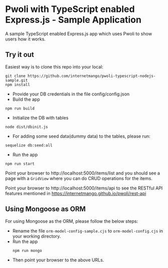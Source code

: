 # Pwoli with TypeScript enabled Express.js - Sample Application

A sample TypeScript enabled Express.js app which uses Pwoli to show users how it works.

## Try it out

Easiest way is to clone this repo into your local:

```
git clone https://github.com/internetmango/pwoli-typescript-nodejs-sample.git
npm install
```

- Provide your DB credentials in the file config/config.json
- Build the app
```
npm run build
```
- Initialize the DB with tables

```
node dist/dbinit.js
```
- For adding some seed data(dummy data) to the tables, please run:

```
sequelize db:seed:all
```

- Run the app
```
npm run start
```

Point your browser to http://localhost:5000/items/list and you should see a page with a `GridView` where you can do CRUD operations for the items.

Point your browser to http://localhost:5000/items/api to see the RESTful API features mentioned in https://internetmango.github.io/pwoli/rest-api

## Using Mongoose as ORM

For using Mongoose as the ORM, please follow the below steps:
- Rename the file `orm-model-config-sample.cjs` to `orm-model-config.cjs` in your working directory.
- Run the app
    ```
    npm run mongo
    ```
- Then point your browser to the above URLs.